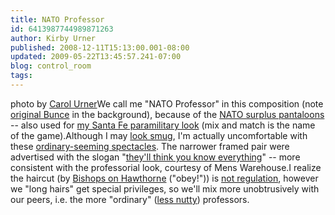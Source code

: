 ```yaml
---
title: NATO Professor
id: 6413987744989871263
author: Kirby Urner
published: 2008-12-11T15:13:00.001-08:00
updated: 2009-05-22T13:45:57.241-07:00
blog: control_room
tags: 
---
```


[](http://www.flickr.com/photos/17157315@N00/3100605375/)photo by [Carol Urner](http://worldgame.blogspot.com/2009/05/commander-carol.html)We call me "NATO Professor" in this composition (note [original Bunce](http://worldgame.blogspot.com/2007/08/friends-gather.html) in the background), because of the [NATO surplus pantaloons](http://controlroom.blogspot.com/2008/10/mens-fashions.html) -- also used for [my Santa Fe paramilitary look](http://mybizmo.blogspot.com/2006/12/action-figure.html) (mix and match is the name of the game).Although I may [look smug](http://worldgame.blogspot.com/2006/10/accessorized-quaker.html), I'm actually uncomfortable with these [ordinary-seeming spectacles](http://worldgame.blogspot.com/2008/10/eye-exam.html).  The narrower framed pair were advertised with the slogan "[they'll think you know everything](http://www.flickr.com/photos/17157315@N00/3223282683/)" -- more consistent with the professorial look, courtesy of Mens Warehouse.I realize the haircut (by [Bishops on Hawthorne](http://mybizmo.blogspot.com/2007/11/blind-spots.html) ("obey!")) is [not regulation](http://www.npr.org/blogs/thetwo-way/2009/05/gates_defends_soldiers_pink_un.html), however we "long hairs" get special privileges, so we'll mix more unobtrusively with our peers, i.e. the more "ordinary" ([less nutty](http://mybizmo.blogspot.com/2005/12/saying-cheese.html)) professors.